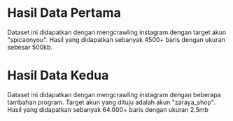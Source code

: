 # Hasil Data Pertama
Dataset ini didapatkan dengan  mengcrawling instagram dengan target akun "spicaonyou". Hasil yang didapatkan sebanyak 4500+ baris 
dengan ukuran sebesar 500kb.

# Hasil Data Kedua
Dataset ini didapatkan dengan mengcrawling instagram dengan beberapa tambahan program. Target akun yang dituju adalah akun "zaraya_shop". Hasil yang didapatkan sebanyak 64.000+ baris dengan ukuran 2.5mb

